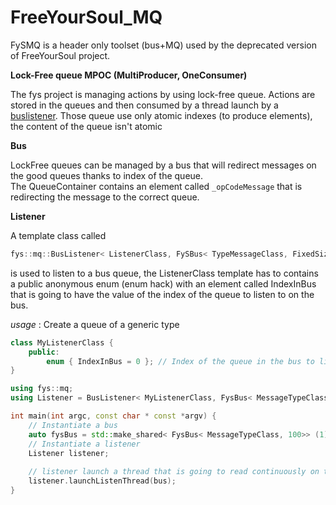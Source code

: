 # FreeYourSoul_MQ

FySMQ is a header only toolset (bus+MQ) used by the deprecated version of FreeYourSoul project.

**Lock-Free queue MPOC (MultiProducer, OneConsumer)**

The fys project is managing actions by using lock-free queue. Actions are stored in the queues and then consumed by a thread launch by a [buslistener](https://github.com/FreeYourSoul/FreeYourSoul_MQ/blob/master/include/bus/BusListener.hh).
Those queue use only atomic indexes (to produce elements), the content of the queue isn't atomic

**Bus**

LockFree queues can be managed by a bus that will redirect messages on the good queues thanks to index of the queue.  
The QueueContainer contains an element called ``_opCodeMessage`` that is redirecting the message to the correct queue.

**Listener**

A template class called  
```cpp
fys::mq::BusListener< ListenerClass, FySBus< TypeMessageClass, FixedSizeOfEachQueueInBus>>
```   
is used to listen to a bus queue, the ListenerClass template has to contains a public anonymous enum (enum hack) with an element called IndexInBus that is going to have the value of the index of the queue to listen to on the bus.

_usage_ :  Create a queue of a generic type 

```cpp
class MyListenerClass {
    public:
        enum { IndexInBus = 0 }; // Index of the queue in the bus to listen to is 0
}

using fys::mq;
using Listener = BusListener< MyListenerClass, FysBus< MessageTypeClass, 100>>;

int main(int argc, const char * const *argv) {
    // Instantiate a bus
    auto fysBus = std::make_shared< FysBus< MessageTypeClass, 100>> (1);
    // Instantiate a listener
    Listener listener;
    
    // listener launch a thread that is going to read continuously on the MyListenerClass::IndexInBus queue of the bus
    listener.launchListenThread(bus); 
}
 
```
